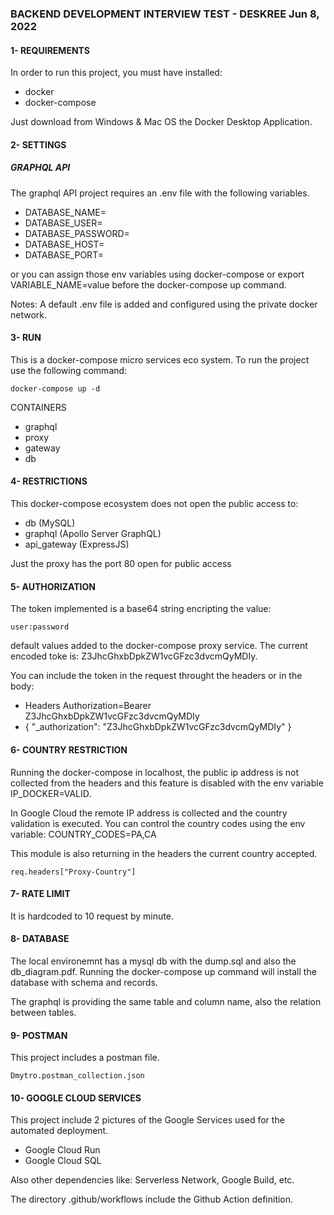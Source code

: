 ### BACKEND DEVELOPMENT INTERVIEW TEST - DESKREE Jun 8, 2022

#### 1- REQUIREMENTS

In order to run this project, you must have installed:

- docker
- docker-compose

Just download from Windows & Mac OS the Docker Desktop Application.

#### 2- SETTINGS

##### GRAPHQL API
The graphql API project requires an .env file with the following variables.

- DATABASE_NAME=
- DATABASE_USER=
- DATABASE_PASSWORD=
- DATABASE_HOST=
- DATABASE_PORT=

or you can assign those env variables using docker-compose or export VARIABLE_NAME=value before the docker-compose up command.

Notes: A default .env file is added and configured using the private docker network.

#### 3- RUN

This is a docker-compose micro services eco system. To run the project use the following command:

`docker-compose up -d`

CONTAINERS

- graphql
- proxy
- gateway
- db

#### 4- RESTRICTIONS

This docker-compose ecosystem does not open the public access to:

- db (MySQL)
- graphql (Apollo Server GraphQL)
- api_gateway (ExpressJS)

Just the proxy has the port 80 open for public access

#### 5- AUTHORIZATION

The token implemented is a base64 string encripting the value:

`user:password`

default values added to the docker-compose proxy service. The current encoded toke is: Z3JhcGhxbDpkZW1vcGFzc3dvcmQyMDIy.

You can include the token in the request throught the headers or in the body:

- Headers Authorization=Bearer Z3JhcGhxbDpkZW1vcGFzc3dvcmQyMDIy
- { "_authorization": "Z3JhcGhxbDpkZW1vcGFzc3dvcmQyMDIy" }

#### 6- COUNTRY RESTRICTION

Running the docker-compose in localhost, the public ip address is not collected from the headers and this feature is disabled with 
the env variable IP_DOCKER=VALID.

In Google Cloud the remote IP address is collected and the country validation is executed. You can control the country codes using the
env variable: COUNTRY_CODES=PA,CA

This module is also returning in the headers the current country accepted.

`req.headers["Proxy-Country"]`

#### 7- RATE LIMIT

It is hardcoded to 10 request by minute.

#### 8- DATABASE

The local environemnt has a mysql db with the dump.sql and also the db_diagram.pdf. Running the docker-compose up command will install 
the database with schema and records.

The graphql is providing the same table and column name, also the relation between tables.

#### 9- POSTMAN

This project includes a postman file.

`Dmytro.postman_collection.json`

#### 10- GOOGLE CLOUD SERVICES

This project include 2 pictures of the Google Services used for the automated deployment. 

- Google Cloud Run
- Google Cloud SQL

Also other dependencies like: Serverless Network, Google Build, etc.

The directory .github/workflows include the Github Action definition. 